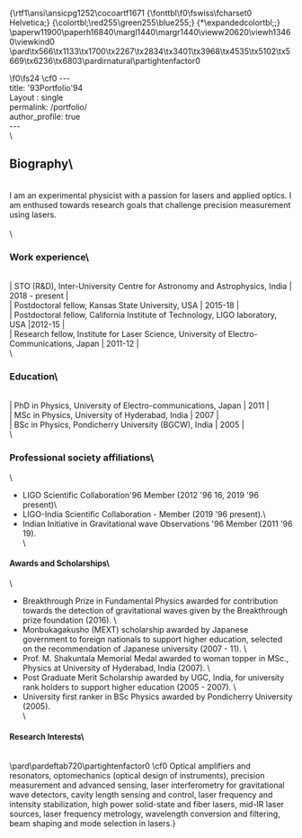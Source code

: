 {\rtf1\ansi\ansicpg1252\cocoartf1671
{\fonttbl\f0\fswiss\fcharset0 Helvetica;}
{\colortbl;\red255\green255\blue255;}
{\*\expandedcolortbl;;}
\paperw11900\paperh16840\margl1440\margr1440\vieww20620\viewh13460\viewkind0
\pard\tx566\tx1133\tx1700\tx2267\tx2834\tx3401\tx3968\tx4535\tx5102\tx5669\tx6236\tx6803\pardirnatural\partightenfactor0

\f0\fs24 \cf0 ---\
title: \'93Portfolio\'94\
Layout : single\
permalink: /portfolio/\
author_profile: true\
---\
\
## Biography\
\
I am an experimental physicist with a passion for lasers and applied optics. I am enthused towards research goals that challenge precision measurement using lasers.\
\
\
### Work experience\
\
| STO (R&D), Inter-University Centre for Astronomy and Astrophysics, India | 2018 - present |\
| Postdoctoral fellow, Kansas State University, USA | 2015-18 |\
| Postdoctoral fellow, California Institute of Technology, LIGO laboratory, USA |2012-15 |\
| Research fellow, Institute for Laser Science, University of Electro-Communications, Japan | 2011-12 |\
\
### Education\
\
| PhD in Physics, University of Electro-communications, Japan | 2011 |\
| MSc in Physics, University of Hyderabad, India | 2007 |\
| BSc in Physics, Pondicherry University (BGCW), India | 2005 |\
\
### Professional society affiliations\
\
- LIGO Scientific Collaboration\'96 Member (2012 \'96 16, 2019 \'96 present)\
- LIGO-India Scientific Collaboration - Member (2019 \'96 present).\
- Indian Initiative in Gravitational wave Observations \'96 Member (2011 \'96 19).\
\
#### Awards and Scholarships\
\
 - Breakthrough Prize in Fundamental Physics awarded for contribution towards the detection of gravitational waves given by the Breakthrough prize foundation (2016). \
 -  Monbukagakusho (MEXT) scholarship awarded by Japanese government to foreign nationals to support higher education, selected on the recommendation of Japanese university (2007 - 11). \
 - Prof. M. Shakuntala Memorial Medal awarded to woman topper in MSc., Physics at University of Hyderabad, India (2007). \
 - Post Graduate Merit Scholarship awarded by UGC, India, for university rank holders to support higher education (2005 - 2007). \
 - University first ranker in BSc Physics awarded by Pondicherry University (2005). \
\
#### Research Interests\
\
\pard\pardeftab720\partightenfactor0
\cf0 Optical amplifiers and resonators, optomechanics (optical design of instruments), precision measurement and advanced sensing, laser interferometry for gravitational wave detectors, cavity length sensing and control, laser frequency and intensity stabilization, high power solid-state and fiber lasers, mid-IR laser sources, laser frequency metrology, wavelength conversion and filtering, beam shaping and mode selection in lasers.}